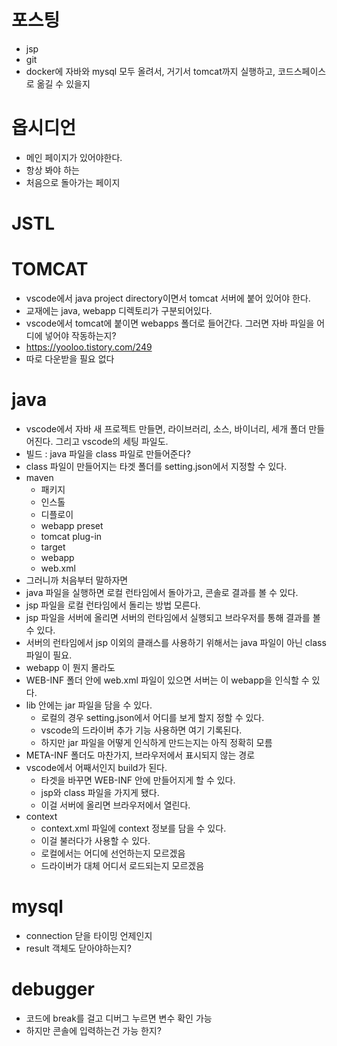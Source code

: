 # 포스팅
- jsp
- git
- docker에 자바와 mysql 모두 올려서, 거기서 tomcat까지 실행하고, 코드스페이스로 옮길 수 있을지
# 옵시디언
- 메인 페이지가 있어야한다.
- 항상 봐야 하는
- 처음으로 돌아가는 페이지
# JSTL

# TOMCAT
- vscode에서 java project directory이면서 tomcat 서버에 붙어 있어야 한다.
- 교재에는 java, webapp 디렉토리가 구분되어있다.
- vscode에서 tomcat에 붙이면 webapps 폴더로 들어간다. 그러면 자바 파일을 어디에 넣어야 작동하는지?
- https://yooloo.tistory.com/249
- 따로 다운받을 필요 없다
# java
- vscode에서 자바 새 프로젝트 만들면, 라이브러리, 소스, 바이너리, 세개 폴더 만들어진다. 그리고 vscode의 세팅 파일도.
- 빌드 : java 파일을 class 파일로 만들어준다?
- class 파일이 만들어지는 타겟 폴더를 setting.json에서 지정할 수 있다.
- maven
	- 패키지
	- 인스톨
	- 디플로이
	- webapp preset
	- tomcat plug-in
	- target
	- webapp
	- web.xml
- 그러니까 처음부터 말하자면
- java 파일을 실행하면 로컬 런타임에서 돌아가고, 콘솔로 결과를 볼 수 있다.
- jsp 파일을 로컬 런타임에서 돌리는 방법 모른다.
- jsp 파일을 서버에 올리면 서버의 런타임에서 실행되고 브라우저를 통해 결과를 볼 수 있다.
- 서버의 런타임에서 jsp 이외의 클래스를 사용하기 위해서는 java 파일이 아닌 class 파일이 필요.
- webapp 이 뭔지 몰라도
- WEB-INF 폴더 안에 web.xml 파일이 있으면 서버는 이 webapp을 인식할 수 있다.
- lib 안에는 jar 파일을 담을 수 있다.
	- 로컬의 경우 setting.json에서 어디를 보게 할지 정할 수 있다.
	- vscode의 드라이버 추가 기능 사용하면 여기 기록된다.
	- 하지만 jar 파일을 어떻게 인식하게 만드는지는 아직 정확히 모름
- META-INF 폴더도 마찬가지, 브라우저에서 표시되지 않는 경로
- vscode에서 어째서인지 build가 된다.
	- 타겟을 바꾸면 WEB-INF 안에 만들어지게 할 수 있다.
	- jsp와 class 파일을 가지게 됐다.
	- 이걸 서버에 올리면 브라우저에서 열린다.
- context
	- context.xml 파일에 context 정보를 담을 수 있다.
	- 이걸 불러다가 사용할 수 있다.
	- 로컬에서는 어디에 선언하는지 모르겠음
	- 드라이버가 대체 어디서 로드되는지 모르겠음
# mysql
- connection 닫을 타이밍 언제인지
- result 객체도 닫아야하는지?

# debugger
- 코드에 break를 걸고 디버그 누르면 변수 확인 가능
- 하지만 콘솔에 입력하는건 가능 한지?